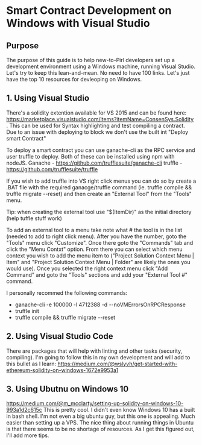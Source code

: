 # Smart Contract Development on Windows with Visual Studio



## Purpose
The purpose of this guide is to help new-to-Pirl developers set up a development environment using a Windows machine, running Visual Studio.  Let's try to keep this lean-and-mean.  No need to have 100 links.  Let's just have the top 10 resources for devleoping on Windows.



## 1. Using Visual Studio
There's a solidity extention available for VS 2015 and can be found here: https://marketplace.visualstudio.com/items?itemName=ConsenSys.Solidity . This can be used for Syntax highlighting and test compiling a contract. Due to an issue with deploying to block we don't use the built int "Deploy smart Contract"

To deploy a smart contract you can use ganache-cli as the RPC service and user truffle to deploy. Both of these can be installed using npm with nodeJS.
Ganache - https://github.com/trufflesuite/ganache-cli
truffle - https://github.com/trufflesuite/truffle

If you wish to add truffle into VS right click menus you can do so by create a .BAT file with the required ganacge/truffle command (ie. truffle compile && truffle migrate --reset) and then create an "External Tool" from the "Tools" menu.

Tip: when creating the external tool use "$(ItemDir)" as the initial directory (help tuffle stuff work) 

To add an external tool to a menu take note what # the tool is in the list (needed to add to right click menu). After you have the number, goto the "Tools" menu click "Customize". Once there goto the "Commands" tab and click the "Menu Contxt" option. From there you can select which menu context you wish to add the menu item to ("Project Solution Context Menu | Item" and "Project Solution Context Menu | Folder" are likely the ones you would use). Once you selected the right context menu click "Add Command" and goto the "Tools" sections and add your "External Tool #" command.

I personally recommed the following commands:
- ganache-cli -e 100000 -l 4712388 -d --noVMErrorsOnRPCResponse
- truffle init
- truffle compile && truffle migrate --reset

## 2. Using Visual Studio Code
There are packages that will help with linting and other tasks (security, compiling).  I'm going to follow this in my own development and will add to this bullet as I learn:
https://medium.com/@wslyvh/get-started-with-ethereum-solidity-on-windows-1672e9953a1 


## 3. Using Ubutnu on Windows 10
https://medium.com/@m_mcclarty/setting-up-solidity-on-windows-10-993a1d2c615c 
This is pretty cool.  I didn't even know Windows 10 has a built in bash shell.  I'm not even a big ubuntu guy, but this one is appealing.  Much easier than setting up a VPS.  The nice thing about running things in Ubuntu is that there seems to be no shortage of resources.  As I get this figured out, I'll add more tips.

